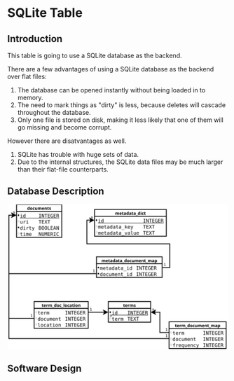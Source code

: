 SQLite Table
============

Introduction
------------
This table is going to use a SQLite database as the backend.

There are a few advantages of using a SQLite database as the backend
over flat files:

1. The database can be opened instantly without being loaded in to memory.
1. The need to mark things as "dirty" is less, because deletes will cascade throughout the database.
1. Only one file is stored on disk, making it less likely that one of them will go missing and become corrupt.

However there are disatvantages as well.

1. SQLite has trouble with huge sets of data.
1. Due to the internal structures, the SQLite data files may be much larger than their flat-file counterparts.


Database Description
--------------------
![A UML diagram of the SQL database layout](Illustrations/sqlite_database.svg)


Software Design
---------------
